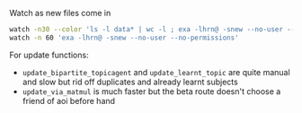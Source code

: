 Watch as new files come in 

``` bash
watch -n30 --color 'ls -l data* | wc -l ; exa -lhrn@ -snew --no-user --no-permissions'
watch -n 60 'exa -lhrn@ -snew --no-user --no-permissions'
```

For update functions:
- `update_bipartite_topicagent` and `update_learnt_topic` are quite manual and slow but rid off duplicates and already learnt subjects
- `update_via_matmul` is much faster but the beta route doesn't choose a friend of aoi before hand 